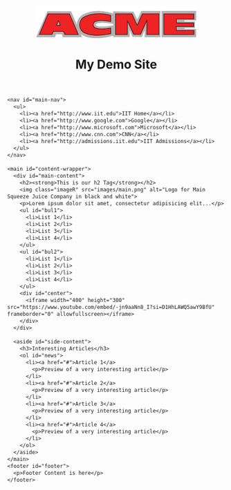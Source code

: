 <!DOCTYPE html>
<html lang="en">

<head>
  <meta charset="utf-8">
  <title>HTML Clean Up Lab</title>
</head>


<body>
  <div id="page-wrapper">
    <header id="header">
      <a id="logo1" href="index.html">
        <img src="images/logo3.png" alt="Acme logo, large and in red">
      </a>
      <h1>My Demo Site</h1>
    </header>
    
    <nav id="main-nav">
      <ul>
        <li><a href="http://www.iit.edu">IIT Home</a></li>
        <li><a href="http://www.google.com">Google</a></li>
        <li><a href="http://www.microsoft.com">Microsoft</a></li>
        <li><a href="http://www.cnn.com">CNN</a></li>
        <li><a href="http://admissions.iit.edu">IIT Admissions</a></li>
      </ul>
    </nav>

    <main id="content-wrapper">
      <div id="main-content">
        <h2><strong>This is our h2 Tag</strong></h2>
        <img class="imageR" src="images/main.png" alt="Logo for Main Squeeze Juice Company in black and white">
        <p>Lorem ipsum dolor sit amet, consectetur adipisicing elit...</p>
        <ul id="bul1">
          <li>List 1</li>
          <li>List 2</li>
          <li>List 3</li>
          <li>List 4</li>
        </ul>
        <ul id="bul2">
          <li>List 1</li>
          <li>List 2</li>
          <li>List 3</li>
          <li>List 4</li>
        </ul>
        <div id="center">
          <iframe width="400" height="300" src="https://www.youtube.com/embed/-jn9aaNn8_I?si=D1HhLAWQ5awY9BfU" frameborder="0" allowfullscreen></iframe>
        </div>
      </div>

      <aside id="side-content">
        <h3>Interesting Articles</h3>
        <ol id="news">
          <li><a href="#">Article 1</a>
            <p>Preview of a very interesting article</p>
          </li>
          <li><a href="#">Article 2</a>
            <p>Preview of a very interesting article</p>
          </li>
          <li><a href="#">Article 3</a>
            <p>Preview of a very interesting article</p>
          </li>
          <li><a href="#">Article 4</a>
            <p>Preview of a very interesting article</p>
          </li>
        </ol>
      </aside>
    </main>
    <footer id="footer">
      <p>Footer Content is here</p>
    </footer>
  </div>
</body>
</html>
